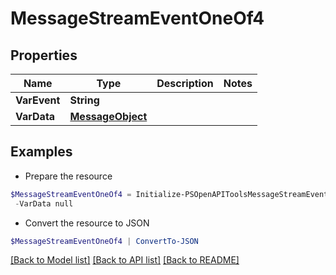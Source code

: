 # MessageStreamEventOneOf4
## Properties

Name | Type | Description | Notes
------------ | ------------- | ------------- | -------------
**VarEvent** | **String** |  | 
**VarData** | [**MessageObject**](MessageObject.md) |  | 

## Examples

- Prepare the resource
```powershell
$MessageStreamEventOneOf4 = Initialize-PSOpenAPIToolsMessageStreamEventOneOf4  -VarEvent null `
 -VarData null
```

- Convert the resource to JSON
```powershell
$MessageStreamEventOneOf4 | ConvertTo-JSON
```

[[Back to Model list]](../README.md#documentation-for-models) [[Back to API list]](../README.md#documentation-for-api-endpoints) [[Back to README]](../README.md)

